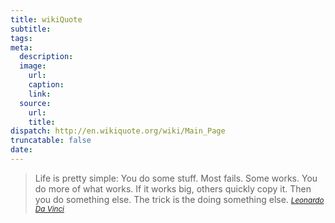 ```yaml
---
title: wikiQuote
subtitle:
tags:
meta:
  description:
  image:
    url:
    caption:
    link:
  source:
    url:
    title:
dispatch: http://en.wikiquote.org/wiki/Main_Page
truncatable: false
date:
---
```



>Life is pretty simple: You do some stuff. Most fails. Some works. You do more of what works. If it works big, others quickly copy it. Then you do something else. The trick is the doing something else.
><small><cite>[Leonardo Da Vinci][1]</cite></small>

[1]: http://www.brainyquote.com/quotes/quotes/l/leonardoda120925.html
